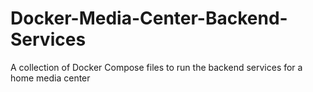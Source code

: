 # Docker-Media-Center-Backend-Services
A collection of Docker Compose files to run the backend services for a home media center
